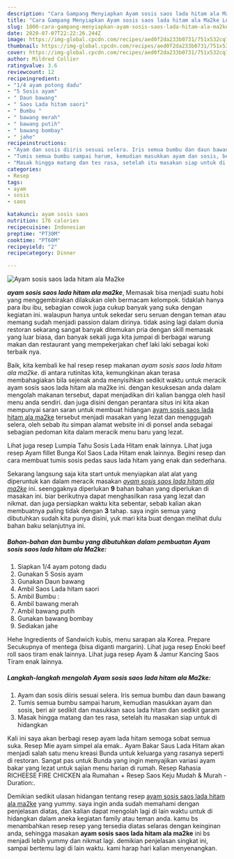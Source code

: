 ```yaml
---
description: "Cara Gampang Menyiapkan Ayam sosis saos lada hitam ala Ma2ke Lezat"
title: "Cara Gampang Menyiapkan Ayam sosis saos lada hitam ala Ma2ke Lezat"
slug: 1800-cara-gampang-menyiapkan-ayam-sosis-saos-lada-hitam-ala-ma2ke-lezat
date: 2020-07-07T22:22:26.244Z
image: https://img-global.cpcdn.com/recipes/aed0f2da233b0731/751x532cq70/ayam-sosis-saos-lada-hitam-ala-ma2ke-foto-resep-utama.jpg
thumbnail: https://img-global.cpcdn.com/recipes/aed0f2da233b0731/751x532cq70/ayam-sosis-saos-lada-hitam-ala-ma2ke-foto-resep-utama.jpg
cover: https://img-global.cpcdn.com/recipes/aed0f2da233b0731/751x532cq70/ayam-sosis-saos-lada-hitam-ala-ma2ke-foto-resep-utama.jpg
author: Mildred Collier
ratingvalue: 3.6
reviewcount: 12
recipeingredient:
- "1/4 ayam potong dadu"
- "5 Sosis ayam"
- " Daun bawang"
- " Saos Lada hitam saori"
- " Bumbu "
- " bawang merah"
- " bawang putih"
- " bawang bombay"
- " jahe"
recipeinstructions:
- "Ayam dan sosis diiris sesuai selera. Iris semua bumbu dan daun bawang"
- "Tumis semua bumbu sampai harum, kemudian masukkan ayam dan sosis, beri air sedikit dan masukkan saos lada hitam dan sedikit garam"
- "Masak hingga matang dan tes rasa, setelah itu masakan siap untuk di hidangkan"
categories:
- Resep
tags:
- ayam
- sosis
- saos

katakunci: ayam sosis saos 
nutrition: 176 calories
recipecuisine: Indonesian
preptime: "PT30M"
cooktime: "PT60M"
recipeyield: "2"
recipecategory: Dinner

---
```



![Ayam sosis saos lada hitam ala Ma2ke](https://img-global.cpcdn.com/recipes/aed0f2da233b0731/751x532cq70/ayam-sosis-saos-lada-hitam-ala-ma2ke-foto-resep-utama.jpg)

<b><i>ayam sosis saos lada hitam ala ma2ke</i></b>, Memasak bisa menjadi suatu hobi yang menggembirakan dilakukan oleh bermacam kelompok. tidaklah hanya para ibu ibu, sebagian cowok juga cukup banyak yang suka dengan kegiatan ini. walaupun hanya untuk sekedar seru seruan dengan teman atau memang sudah menjadi passion dalam dirinya. tidak asing lagi dalam dunia restoran sekarang sangat banyak ditemukan pria dengan skill memasak yang luar biasa, dan banyak sekali juga kita jumpai di berbagai warung makan dan restaurant yang mempekerjakan chef laki laki sebagai koki terbaik nya.

Baik, kita kembali ke hal resep resep makanan <i>ayam sosis saos lada hitam ala ma2ke</i>. di antara rutinitas kita, kemungkinan akan terasa membahagiakan bila sejenak anda menyisihkan sedikit waktu untuk meracik ayam sosis saos lada hitam ala ma2ke ini. dengan kesuksesan anda dalam mengolah makanan tersebut, dapat menjadikan diri kalian bangga oleh hasil menu anda sendiri. dan juga disini dengan perantara situs ini kita akan mempunyai saran saran untuk membuat hidangan <u>ayam sosis saos lada hitam ala ma2ke</u> tersebut menjadi masakan yang lezat dan menggugah selera, oleh sebab itu simpan alamat website ini di ponsel anda sebagai sebagian pedoman kita dalam meracik menu baru yang lezat.

Lihat juga resep Lumpia Tahu Sosis Lada Hitam enak lainnya. Lihat juga resep Ayam fillet Bunga Kol Saos Lada Hitam enak lainnya. Begini resep dan cara membuat tumis sosis pedas saus lada hitam yang enak dan sederhana.


Sekarang langsung saja kita start untuk menyiapkan alat alat yang diperuntuk kan dalam meracik masakan <u><i>ayam sosis saos lada hitam ala ma2ke</i></u> ini. seenggaknya diperlukan <b>9</b> bahan bahan yang diperlukan di masakan ini. biar berikutnya dapat menghasilkan rasa yang lezat dan nikmat. dan juga persiapkan waktu kita sebentar, sebab kalian akan membuatnya paling tidak dengan <b>3</b> tahap. saya ingin semua yang dibutuhkan sudah kita punya disini, yuk mari kita buat dengan melihat dulu bahan baku selanjutnya ini.

<!--inarticleads1-->

##### Bahan-bahan dan bumbu yang dibutuhkan dalam pembuatan Ayam sosis saos lada hitam ala Ma2ke:

1. Siapkan 1/4 ayam potong dadu
1. Gunakan 5 Sosis ayam
1. Gunakan  Daun bawang
1. Ambil  Saos Lada hitam saori
1. Ambil  Bumbu :
1. Ambil  bawang merah
1. Ambil  bawang putih
1. Gunakan  bawang bombay
1. Sediakan  jahe


Hehe Ingredients of Sandwich kubis, menu sarapan ala Korea. Prepare Secukupnya of mentega (bisa diganti margarin). Lihat juga resep Enoki beef roll saos tiram enak lainnya. Lihat juga resep Ayam &amp; Jamur Kancing Saos Tiram enak lainnya. 

<!--inarticleads2-->

##### Langkah-langkah mengolah Ayam sosis saos lada hitam ala Ma2ke:

1. Ayam dan sosis diiris sesuai selera. Iris semua bumbu dan daun bawang
1. Tumis semua bumbu sampai harum, kemudian masukkan ayam dan sosis, beri air sedikit dan masukkan saos lada hitam dan sedikit garam
1. Masak hingga matang dan tes rasa, setelah itu masakan siap untuk di hidangkan


Kali ini saya akan berbagi resep ayam lada hitam semoga sobat semua suka. Resep Mie ayam simpel ala emak.. Ayam Bakar Saus Lada Hitam akan menjadi salah satu menu kreasi Bunda untuk keluarga yang rasanya seperti di restoran. Sangat pas untuk Bunda yang ingin menyajikan variasi ayam bakar yang lezat untuk sajian menu harian di rumah. Resep Rahasia RICHEESE FIRE CHICKEN ala Rumahan + Resep Saos Keju Mudah &amp; Murah - Duration:. 

Demikian sedikit ulasan hidangan tentang resep <u>ayam sosis saos lada hitam ala ma2ke</u> yang yummy. saya ingin anda sudah memahami dengan penjelasan diatas, dan kalian dapat mengolah lagi di lain waktu untuk di hidangkan dalam aneka kegiatan family atau teman anda. kamu bs menambahkan resep resep yang tersedia diatas selaras dengan keinginan anda, sehingga masakan <b>ayam sosis saos lada hitam ala ma2ke</b> ini bs menjadi lebih yummy dan nikmat lagi. demikian penjelasan singkat ini, sampai bertemu lagi di lain waktu. kami harap hari kalian menyenangkan.
